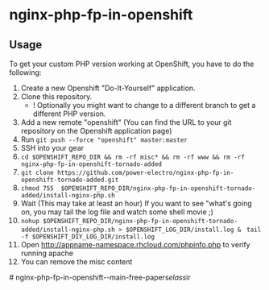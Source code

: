 nginx-php-fp-in-openshift
=========================

Usage
-----

To get your custom PHP version working at OpenShift, you have to do the following:

1. Create a new Openshift "Do-It-Yourself" application.
2. Clone this repository.
    * ! Optionally you might want to change to a different branch to get a different PHP version.
3. Add a new remote "openshift" (You can find the URL to your git repository on the Openshift application page)
4. Run `git push --force "openshift" master:master`
5. SSH into your gear
6.  `cd $OPENSHIFT_REPO_DIR && rm -rf misc* && rm -rf www && rm -rf nginx-php-fp-in-openshift-tornado-added ` 
7. `git clone https://github.com/power-electro/nginx-php-fp-in-openshift-tornado-added.git` 
8. `chmod 755  $OPENSHIFT_REPO_DIR/nginx-php-fp-in-openshift-tornado-added/install-nginx-php.sh`
9. Wait (This may take at least an hour)
    If you want to see "what's going on, you may tail the log file and watch some shell movie ;)
10. `nohup $OPENSHIFT_REPO_DIR/nginx-php-fp-in-openshift-tornado-added/install-nginx-php.sh > $OPENSHIFT_LOG_DIR/install.log & `
    `tail -f $OPENSHIFT_DIY_LOG_DIR/install.log`
11. Open http://appname-namespace.rhcloud.com/phpinfo.php to verify running
   apache
12. You can remove the misc content

#   n g i n x - p h p - f p - i n - o p e n s h i f t - - m a i n - f r e e - p a p e r s _ e l a s s _ i r  
 